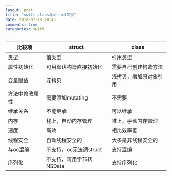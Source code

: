 ```yaml
---
layout: post
title: "swift-class与struct区别"
date: 2018-07-18 18:45
comments: true
categories: swift
---
```



|比较项|struct|class|
| ------------ |-----------|------ |
| 类型|值类型|引用类型|
| 属性初始化|可用默认构造直接初始化|需要自己创建构造方法|
|变量赋值|深拷贝|浅拷贝，增加原对象引用
|方法中修改属性|需要添加mutating |不需要
|继承关系|不能继承|可以继承
|内存|栈上，自动内存管理|堆上，手动内存管理
|速度|高效|相比效率低
|线程安全|自动线程安全的|大多是非线程安全的
|与oc混编|不支持，oc无法调struct|支持混编
|序列化|不支持，可用字节转NSData|支持序列化